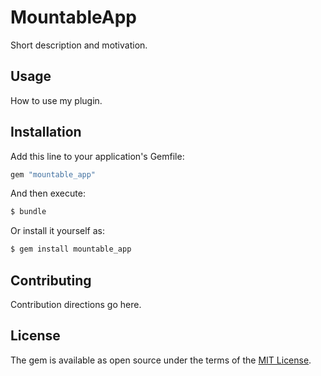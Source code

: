 # MountableApp
Short description and motivation.

## Usage
How to use my plugin.

## Installation
Add this line to your application's Gemfile:

```ruby
gem "mountable_app"
```

And then execute:
```bash
$ bundle
```

Or install it yourself as:
```bash
$ gem install mountable_app
```

## Contributing
Contribution directions go here.

## License
The gem is available as open source under the terms of the [MIT License](https://opensource.org/licenses/MIT).
